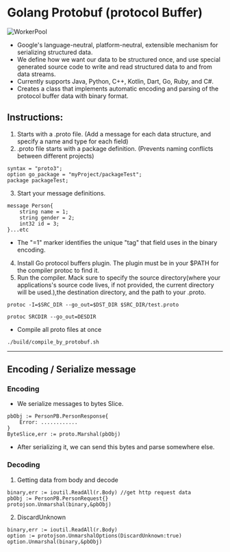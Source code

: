 # Golang Protobuf (protocol Buffer)
![WorkerPool](https://user-images.githubusercontent.com/71340325/186423274-41d6c626-12bc-473e-a848-3e39c8b79bd3.jpg)

*  Google's language-neutral, platform-neutral, extensible mechanism for serializing structured data.
*  We define how we want our data to be structured once, and use special generated source code to write and read structured data to and from data streams.
* Currently supports Java, Python, C++, Kotlin, Dart, Go, Ruby, and C#.
* Creates a class that implements automatic encoding and parsing of the protocol buffer data with binary format.

## Instructions:
1. Starts with a .proto file. (Add a message for each data structure, and specify a name and type for each field)
2. .proto file starts with a package definition. (Prevents naming conflicts between different projects)
```
syntax = "proto3";
option go_package = "myProject/packageTest";
package packageTest;

```
3. Start your message definitions.
```
message Person{
    string name = 1;
    string gender = 2;
    int32 id = 3;
}...etc
```
* The "=1" marker identifies the unique "tag" that field uses in the binary encoding.
4. Install Go protocol buffers plugin. The plugin must be in your $PATH for the compiler protoc to find it.
5. Run the compiler. Mack sure to specify the source directory(where your applications's source code lives, if not provided, the current directory will be used.),the destination directory, and the path to your .proto.
```
protoc -I=$SRC_DIR --go_out=$DST_DIR $SRC_DIR/test.proto
```
```
protoc SRCDIR --go_out=DESDIR
```
* Compile all proto files at once
```
./build/compile_by_protobuf.sh
```


<hr>

## Encoding / Serialize message

### Encoding
* We serialize messages to bytes Slice.
```
pbObj := PersonPB.PersonResponse{
    Error: ............
}
ByteSlice,err := proto.Marshal(pbObj)
```
* After serializing it, we can send this bytes and parse somewhere else.

### Decoding
1. Getting data from body and decode
```
binary,err := ioutil.ReadAll(r.Body) //get http request data
pbObj := PersonPB.PersonRequest{}
protojson.Unmarshal(binary,&pbObj)
```
2. DiscardUnknown
```
binary,err := ioutil.ReadAll(r.Body)
option := protojson.UnmarshalOptions(DiscardUnknown:true)
option.Unmarshal(binary,&pbObj)
```
